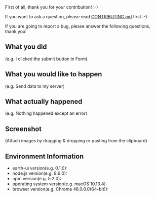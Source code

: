 First of all, thank you for your contribution! :-)

If you want to ask a question, please read [CONTRIBUTING.md](https://github.com/webapps-ui/core-react/blob/master/.github/CONTRIBUTING.md) first :-)

If you are going to report a bug, please answer the following questions, thank you!

## What you did

(e.g. I clicked the submit button in Form)

## What you would like to happen

(e.g. Send data to my server)

## What actually happened

(e.g. Nothing happened except an error)

## Screenshot

(Attach images by dragging & dropping or pasting from the clipboard)

## Environment Information

- earth-ui version(e.g. 0.1.0):
- node.js version(e.g. 8.9.0):
- npm version(e.g. 5.2.0):
- operating system version(e.g. macOS 10.13.4):
- browser version(e.g. Chrome 48.0.0.0(64-bit)):
